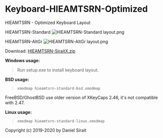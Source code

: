 # Keyboard-HIEAMTSRN-Optimized

HIEAMTSRN - Optimized Keyboard Layout

HIEAMTSRN-Standard
![HIEAMTSRN-Standard layout.png](https://raw.githubusercontent.com/dns/Keyboard-HIEAMTSRN-SiraitX/master/HIEAMTSRN-Standard%20layout.png)

HIEAMTSRN-AltGr
![HIEAMTSRN-AltGr layout.png](https://raw.githubusercontent.com/dns/Keyboard-HIEAMTSRN-SiraitX/master/HIEAMTSRN-AltGr%20layout.png)

Download: [HIEAMTSRN-SiraitX.zip](https://github.com/dns/Keyboard-HIEAMTSRN-Optimized/releases/download/v2.0/HIEAMTSRN-Optimized.zip)

**Windows usage:**

>Run setup.exe to install keyboard layout.

**BSD usage:**

>`xmodmap hieamtsrn-standard-bsd.xmodmap`

FreeBSD/GhostBSD use older version of XKeyCaps 2.46, it's not compatible with 2.47.

**Linux usage:**

>`xmodmap hieamtsrn-standard-linux.xmodmap`


Copyright (c) 2019-2020 by Daniel Sirait
